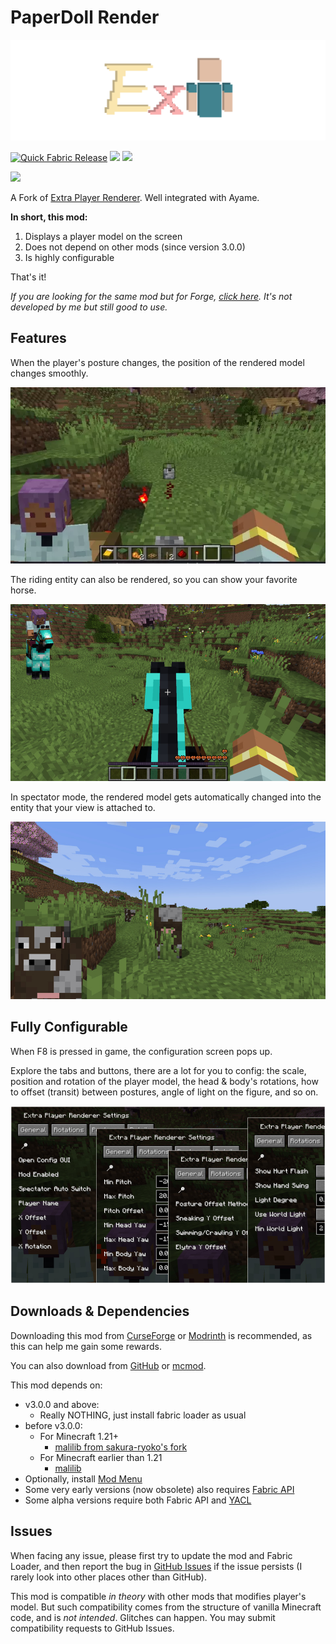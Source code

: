 # PaperDoll Render

![](logo/800x256.svg)

[![Quick Fabric Release](https://github.com/LucunJi/ExtraPlayerRenderer/actions/workflows/quick-fabric-release.yml/badge.svg)](https://github.com/LucunJi/ExtraPlayerRenderer/actions/workflows/quick-fabric-release.yml)
[![](https://img.shields.io/badge/dynamic/json?color=5da545&label=modrinth&suffix=%20downloads&query=hits.0.downloads&url=https://api.modrinth.com/v2/search?query=extraplayerrenderer&limit=1&index=relevance)](https://modrinth.com/mod/7q8r8AtY)
[![](https://cf.way2muchnoise.eu/full_extraplayerrenderer_downloads.svg)](https://www.curseforge.com/minecraft/mc-mods/extraplayerrenderer)

[![](https://cf.way2muchnoise.eu/versions/extraplayerrenderer.svg)](https://www.curseforge.com/minecraft/mc-mods/extraplayerrenderer)

A Fork of [Extra Player Renderer](https://github.com/LucunJi/ExtraPlayerRenderer). Well integrated with Ayame.

**In short, this mod:**

1. Displays a player model on the screen
2. Does not depend on other mods (since version 3.0.0)
3. Is highly configurable

That's it!

*If you are looking for the same mod but for
Forge, [click here](https://www.curseforge.com/minecraft/mc-mods/extra-player-render). It's not developed by me but
still good to use.*

## Features

When the player's posture changes, the position of the rendered model changes smoothly.

![](images/transition.webp)

The riding entity can also be rendered, so you can show your favorite horse.

![](images/vehicle.jpg)

In spectator mode, the rendered model gets automatically changed into the entity that your view is attached to.

![](images/spectator.jpg)

## Fully Configurable

When F8 is pressed in game, the configuration screen pops up.

Explore the tabs and buttons, there are a lot for you to config: the scale, position and rotation of the player model,
the head & body's rotations, how to offset (transit) between postures, angle of light on the figure, and so on.

![](images/configs.jpg)

## Downloads & Dependencies

Downloading this mod from [CurseForge](https://www.curseforge.com/minecraft/mc-mods/extraplayerrenderer)
or [Modrinth](https://modrinth.com/mod/7q8r8AtY) is recommended, as this can help me gain some rewards.

You can also download from [GitHub](https://github.com/LucunJi/ExtraPlayerRenderer)
or [mcmod](https://www.mcmod.cn/class/2374.html).

This mod depends on:

- v3.0.0 and above:
    - Really NOTHING, just install fabric loader as usual
- before v3.0.0:
    - For Minecraft 1.21+
        - [malilib from sakura-ryoko's fork](https://github.com/sakura-ryoko/malilib/releases)
    - For Minecraft earlier than 1.21
        - [malilib](https://modrinth.com/mod/malilib)
- Optionally, install [Mod Menu](https://modrinth.com/mod/modmenu)
- Some very early versions (now obsolete) also requires [Fabric API](https://modrinth.com/mod/fabric-api)
- Some alpha versions require both Fabric API and [YACL](https://modrinth.com/mod/yacl)

## Issues

When facing any issue, please first try to update the mod and Fabric Loader,
and then report the bug in [GitHub Issues](https://github.com/LucunJi/ExtraPlayerRenderer/issues) if the issue
persists (I rarely look into other places other than GitHub).

This mod is compatible *in theory* with other mods that modifies player's model.
But such compatibility comes from the structure of vanilla Minecraft code, and is *not intended*. Glitches can happen.
You may submit compatibility requests to GitHub Issues.
